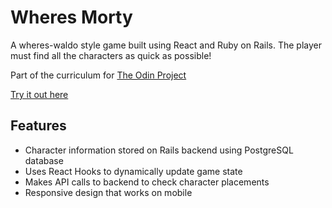 # Wheres Morty

A wheres-waldo style game built using React and Ruby on Rails. The player must find all the characters as quick as possible!

Part of the curriculum for [The Odin Project](https://www.theodinproject.com/paths/full-stack-ruby-on-rails/courses/javascript/lessons/where-s-waldo-a-photo-tagging-app-javascript)

[Try it out here](https://desolate-forest-95779.herokuapp.com/)

## Features

- Character information stored on Rails backend using PostgreSQL database
- Uses React Hooks to dynamically update game state
- Makes API calls to backend to check character placements
- Responsive design that works on mobile

